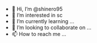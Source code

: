 - 👋 Hi, I’m @shinero95
- 👀 I’m interested in sc
- 🌱 I’m currently learning ...
- 💞️ I’m looking to collaborate on ...
- 📫 How to reach me ...

<!---
shinero95/shinero95 is a ✨ special ✨ repository because its `README.md` (this file) appears on your GitHub profile.
You can click the Preview link to take a look at your changes.
--->
